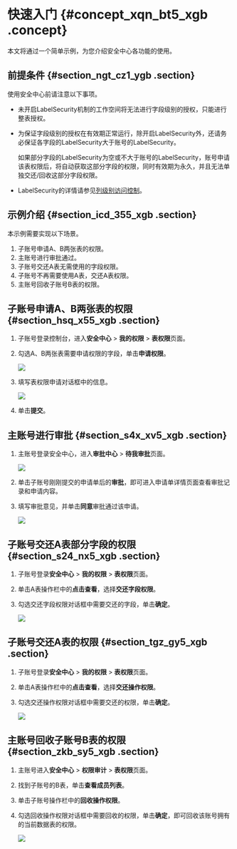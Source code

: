 # 快速入门 {#concept_xqn_bt5_xgb .concept}

本文将通过一个简单示例，为您介绍安全中心各功能的使用。

## 前提条件 {#section_ngt_cz1_ygb .section}

使用安全中心前请注意以下事项。

-   未开启LabelSecurity机制的工作空间将无法进行字段级别的授权，只能进行整表授权。
-   为保证字段级别的授权在有效期正常运行，除开启LabelSecurity外，还请务必保证各字段的LabelSecurity大于账号的LabelSecurity。

    如果部分字段的LabelSecurity为空或不大于账号的LabelSecurity，账号申请该表权限后，将自动获取这部分字段的权限，同时有效期为永久，并且无法单独交还/回收这部分字段权限。

-   LabelSecurity的详情请参见[列级别访问控制](../../../../../cn.zh-CN/安全指南/安全功能详解/列级别访问控制.md#)。

## 示例介绍 {#section_icd_355_xgb .section}

本示例需要实现以下场景。

1.  子账号申请A、B两张表的权限。
2.  主账号进行审批通过。
3.  子账号交还A表无需使用的字段权限。
4.  子账号不再需要使用A表，交还A表权限。
5.  主账号回收子账号B表的权限。

## 子账号申请A、B两张表的权限 {#section_hsq_x55_xgb .section}

1.  子账号登录控制台，进入**安全中心** \> **我的权限** \> **表权限**页面。
2.  勾选A、B两张表需要申请权限的字段，单击**申请权限**。

    ![](http://static-aliyun-doc.oss-cn-hangzhou.aliyuncs.com/assets/img/133791/155296185439743_zh-CN.png)

3.  填写表权限申请对话框中的信息。

    ![](http://static-aliyun-doc.oss-cn-hangzhou.aliyuncs.com/assets/img/133791/155296185439744_zh-CN.png)

4.  单击**提交**。

## 主账号进行审批 {#section_s4x_xv5_xgb .section}

1.  主账号登录安全中心，进入**审批中心** \> **待我审批**页面。

    ![](http://static-aliyun-doc.oss-cn-hangzhou.aliyuncs.com/assets/img/133791/155296185439745_zh-CN.png)

2.  单击子账号刚刚提交的申请单后的**审批**，即可进入申请单详情页面查看审批记录和申请内容。
3.  填写审批意见，并单击**同意**审批通过该申请。

    ![](http://static-aliyun-doc.oss-cn-hangzhou.aliyuncs.com/assets/img/133791/155296185539746_zh-CN.png)


## 子账号交还A表部分字段的权限 {#section_s24_nx5_xgb .section}

1.  子账号登录**安全中心** \> **我的权限** \> **表权限**页面。
2.  单击A表操作栏中的**点击查看**，选择**交还字段权限**。
3.  勾选交还字段权限对话框中需要交还的字段，单击**确定**。

    ![](http://static-aliyun-doc.oss-cn-hangzhou.aliyuncs.com/assets/img/133791/155296185539747_zh-CN.png)


## 子账号交还A表的权限 {#section_tgz_gy5_xgb .section}

1.  子账号登录**安全中心** \> **我的权限** \> **表权限**页面。
2.  单击A表操作栏中的**点击查看**，选择**交还操作权限**。
3.  勾选交还操作权限对话框中需要交还的权限，单击**确定**。

    ![](http://static-aliyun-doc.oss-cn-hangzhou.aliyuncs.com/assets/img/133791/155296185539748_zh-CN.png)


## 主账号回收子账号B表的权限 {#section_zkb_sy5_xgb .section}

1.  主账号进入**安全中心** \> **权限审计** \> **表权限**页面。
2.  找到子账号的B表，单击**查看成员列表**。
3.  单击子账号操作栏中的**回收操作权限**。
4.  勾选回收操作权限对话框中需要回收的权限，单击**确定**，即可回收该账号拥有的当前数据表的权限。

    ![](http://static-aliyun-doc.oss-cn-hangzhou.aliyuncs.com/assets/img/133791/155296185539749_zh-CN.png)


